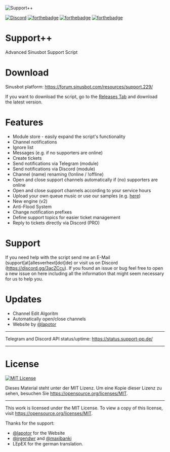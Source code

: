 ![Support++](https://media.discordapp.net/attachments/318089129307013120/352500865996947466/Support.png)

[![Discord](https://discordapp.com/api/guilds/303663158923493376/widget.png)](https://discord.gg/q3pAcGA)
[![forthebadge](http://forthebadge.com/images/badges/uses-js.svg)](http://forthebadge.com)
[![forthebadge](http://forthebadge.com/images/badges/built-with-love.svg)](http://forthebadge.com)
[![forthebadge](http://forthebadge.com/images/badges/check-it-out.svg)](http://forthebadge.com)

# Support++

Advanced Sinusbot Support Script

# Download

Sinusbot platform: https://forum.sinusbot.com/resources/support.229/

If you want to download the script, go to the [Releases Tab](https://github.com/Support-pp/Support-pp/releases) and download the latest version.

# Features

- Module store - easily expand the script's functionality
- Channel notifications
- Ignore list
- Messages (e.g. if no supporters are online)
- Create tickets
- Send notifications via Telegram (module)
- Send notifications via Discord (module)
- Channel (name) renaming (!online / !offline)
- Open and close support channels automatically if (no) supporters are online
- Open and close support channels according to your service hours
- Upload your own queue music or use our samples (e.g. [here](<https://support-pp.de/sounds/SupportOnline(FAQ+Musik).mp3>))
- New engine (v2)
- Anti-Flood System
- Change notification prefixes
- Define support topics for easier ticket management
- Reply to tickets directly via Discord (PRO)

# Support

If you need help with the script send me an E-Mail (support[at]allesverhext[dot]de) or visit us on Discord (https://discord.gg/3acZCcu).
If you found an issue or bug feel free to open a new issue on here including all the information that might seem necessary for us to help you.

# Updates

- Channel Edit Algoritm
- Automatically open/close channels
- Website by [@lapotor](https://github.com/lapotor)

---

Telegram and Discord API status/uptime:
https://status.support-pp.de/

---

# License

[![MIT License](https://upload.wikimedia.org/wikipedia/commons/thumb/f/f8/License_icon-mit-88x31-2.svg/320px-License_icon-mit-88x31-2.svg.png)](LICENSE.md)

Dieses Material steht unter der MIT Lizenz. Um eine Kopie dieser Lizenz zu sehen, besuchen Sie https://opensource.org/licenses/MIT.

---

This work is licensed under the MIT License. To view a copy of this license, visit https://opensource.org/licenses/MIT.

Thanks for the support:

- [@lapotor](https://github.com/lapotor) for the Website
- [@irgendwr](https://github.com/irgendwr) and [@maxibanki](https://github.com/maxibanki)
- LEpEX for the german translation.
